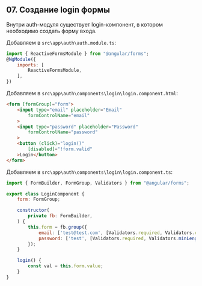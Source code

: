 ## 07. Создание login формы

Внутри auth-модуля существует login-компонент, в котором необходимо создать форму входа.   
 
Добавляем в `src\app\auth\auth.module.ts`:
```js
import { ReactiveFormsModule } from "@angular/forms";
@NgModule({
	imports: [
		ReactiveFormsModule,
	],
})
```

Добавляем в `src\app\auth\components\login\login.component.html`:
```html
<form [formGroup]="form">
	<input type="email" placeholder="Email"
		formControlName="email"
	>
	<input type="password" placeholder="Password"
		formControlName="password"
	>
	<button (click)="login()"
		[disabled]="!form.valid"
	>Login</button>
</form>
```

Добавляем в `src\app\auth\components\login\login.component.ts`:
```js
import { FormBuilder, FormGroup, Validators } from "@angular/forms";

export class LoginComponent {
	form: FormGroup;

	constructor(
		private fb: FormBuilder,		
	) {
		this.form = fb.group({
			email: ['test@test.com', [Validators.required, Validators.email]],
			password: ['test', [Validators.required, Validators.minLength(3), Validators.maxLength(5)]]
		});
	}

	login() {
		const val = this.form.value;
	}
}
```
